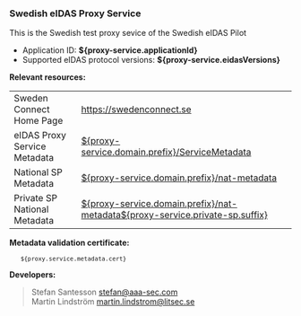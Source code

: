 ### Swedish eIDAS Proxy Service

This is the Swedish test proxy sevice of the Swedish eIDAS Pilot

- Application ID: **${proxy-service.applicationId}**
- Supported eIDAS protocol versions: **${proxy-service.eidasVersions}**

**Relevant resources:**
<table class="table table-striped table-links table-responsive">

<tr><td>Sweden Connect Home Page</td>
<td><a href="https://swedenconnect.se">https://swedenconnect.se</a></td></tr>

<tr><td>eIDAS Proxy Service Metadata</td>
<td><a href="ServiceMetadata">${proxy-service.domain.prefix}/ServiceMetadata</a></td></tr>

<tr><td>National SP Metadata</td>
<td><a href="nat-metadata">${proxy-service.domain.prefix}/nat-metadata</a></td></tr>

<tr><td>Private SP National Metadata</td>
<td><a href="nat-metadata${proxy-service.private-sp.suffix}">${proxy-service.domain.prefix}/nat-metadata${proxy-service.private-sp.suffix}</a></td></tr>

</table>

**Metadata validation certificate:**
<div style="margin-left:20px; font-size:small">

```
${proxy.service.metadata.cert}
```
</div>

**Developers:**

>Stefan Santesson  <a href="mailto:stefan@aaa-sec.com"><stefan@aaa-sec.com></a><br/>
>Martin Lindström  <a href="mailto:martin.lindstrom@litsec.se"><martin.lindstrom@litsec.se></a>
